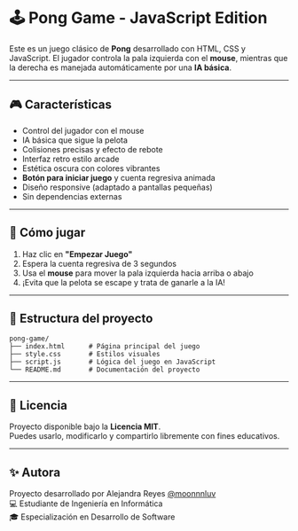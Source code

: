 # 🕹️ Pong Game - JavaScript Edition

Este es un juego clásico de **Pong** desarrollado con HTML, CSS y JavaScript. El jugador controla la pala izquierda con el **mouse**, mientras que la derecha es manejada automáticamente por una **IA básica**. 

---

## 🎮 Características

- Control del jugador con el mouse
- IA básica que sigue la pelota
- Colisiones precisas y efecto de rebote
- Interfaz retro estilo arcade
- Estética oscura con colores vibrantes
- **Botón para iniciar juego** y cuenta regresiva animada
- Diseño responsive (adaptado a pantallas pequeñas)
- Sin dependencias externas

---

## 🚀 Cómo jugar

1. Haz clic en **"Empezar Juego"**
2. Espera la cuenta regresiva de 3 segundos
3. Usa el **mouse** para mover la pala izquierda hacia arriba o abajo
4. ¡Evita que la pelota se escape y trata de ganarle a la IA!

---

## 📂 Estructura del proyecto

```
pong-game/
├── index.html      # Página principal del juego
├── style.css       # Estilos visuales
├── script.js       # Lógica del juego en JavaScript
└── README.md       # Documentación del proyecto
```
---

## 📜 Licencia

Proyecto disponible bajo la **Licencia MIT**.  
Puedes usarlo, modificarlo y compartirlo libremente con fines educativos.

---

## ✨ Autora

Proyecto desarrollado por Alejandra Reyes [@moonnnluv](https://github.com/moonnnluv)  
💻 Estudiante de Ingeniería en Informática  
🎓 Especialización en Desarrollo de Software
